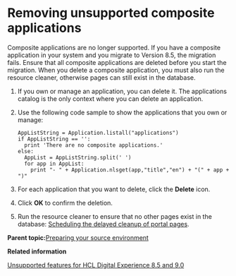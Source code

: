 # Removing unsupported composite applications

Composite applications are no longer supported. If you have a composite application in your system and you migrate to Version 8.5, the migration fails. Ensure that all composite applications are deleted before you start the migration. When you delete a composite application, you must also run the resource cleaner, otherwise pages can still exist in the database.

1.  If you own or manage an application, you can delete it. The applications catalog is the only context where you can delete an application.
2.  Use the following code sample to show the applications that you own or manage:

    ```
    AppListString = Application.listall("applications")
    if AppListString == '':
      print 'There are no composite applications.'
    else:
      AppList = AppListString.split(' ')
      for app in AppList:
        print "- " + Application.nlsget(app,"title","en") + "(" + app + ")"
    ```

3.  For each application that you want to delete, click the **Delete** icon.

4.  Click **OK** to confirm the deletion.

5.  Run the resource cleaner to ensure that no other pages exist in the database: [Scheduling the delayed cleanup of portal pages](../admin-system/adxmltsk_sked_delclnup.md).


**Parent topic:**[Preparing your source environment](../migrate/mig_t_premig_tasks.md)

**Related information**  


[Unsupported features for HCL Digital Experience 8.5 and 9.0](../reference/intr_depc.md)

